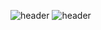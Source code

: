 <!-- ## Hi there 👋 -->

<!--
**yeoniii20/yeoniii20** is a ✨ _special_ ✨ repository because its `README.md` (this file) appears on your GitHub profile.

Here are some ideas to get you started:

- 🔭 I’m currently working on ...
- 🌱 I’m currently learning ...
- 👯 I’m looking to collaborate on ...
- 🤔 I’m looking for help with ...
- 💬 Ask me about ...
- 📫 How to reach me: ...
- 😄 Pronouns: ...
- ⚡ Fun fact: ...
-->

![header](https://capsule-render.vercel.app/api?type=rounded&color=0:3e4657,100:373f51&height=300&section=header&text=Hi%20I'm%20Suyeon&fontSize=70&fontColor=ebcfb2)
![header](https://capsule-render.vercel.app/api?type=rounded&color=0:141E30,100:243B55&height=300&section=header&text=Hi%20I'm%20Suyeon&fontSize=70&fontColor=ffffff)

<!-- ![Suyeon's GitHub stats](https://github-readme-stats.vercel.app/api?username=yeoniii20&show_icons=true&theme=calm) -->





